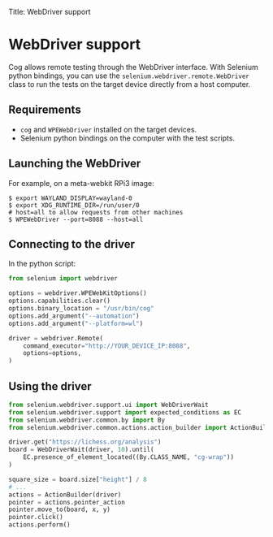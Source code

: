 Title: WebDriver support

# WebDriver support

Cog allows remote testing through the WebDriver interface. With Selenium python
bindings, you can use the `selenium.webdriver.remote.WebDriver` class to run
the tests on the target device directly from a host computer.

## Requirements

* `cog` and `WPEWebDriver` installed on the target devices.
* Selenium python bindings on the computer with the test scripts.

## Launching the WebDriver

For example, on a meta-webkit RPi3 image:

```shell
$ export WAYLAND_DISPLAY=wayland-0
$ export XDG_RUNTIME_DIR=/run/user/0
# host=all to allow requests from other machines
$ WPEWebDriver --port=8088 --host=all
```

## Connecting to the driver

In the python script:

```python
from selenium import webdriver

options = webdriver.WPEWebKitOptions()
options.capabilities.clear()
options.binary_location = "/usr/bin/cog"
options.add_argument("--automation")
options.add_argument("--platform=wl")

driver = webdriver.Remote(
    command_executor="http://YOUR_DEVICE_IP:8088",
    options=options,
)
```

## Using the driver

```python
from selenium.webdriver.support.ui import WebDriverWait
from selenium.webdriver.support import expected_conditions as EC
from selenium.webdriver.common.by import By
from selenium.webdriver.common.actions.action_builder import ActionBuilder

driver.get("https://lichess.org/analysis")
board = WebDriverWait(driver, 10).until(
    EC.presence_of_element_located((By.CLASS_NAME, "cg-wrap"))
)

square_size = board.size["height"] / 8
# ...
actions = ActionBuilder(driver)
pointer = actions.pointer_action
pointer.move_to(board, x, y)
pointer.click()
actions.perform()
```
